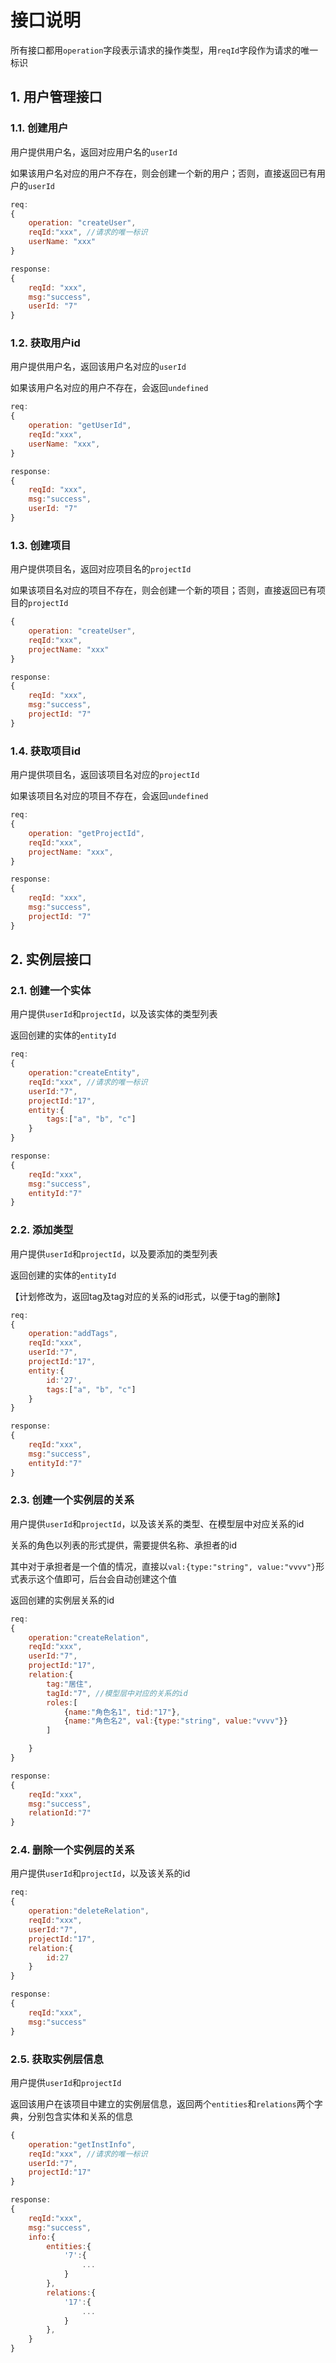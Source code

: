 # 接口说明

所有接口都用`operation`字段表示请求的操作类型，用`reqId`字段作为请求的唯一标识

## 1. 用户管理接口

### 1.1. 创建用户 

用户提供用户名，返回对应用户名的`userId`

如果该用户名对应的用户不存在，则会创建一个新的用户；否则，直接返回已有用户的`userId`

```js
req:
{
	operation: "createUser",
	reqId:"xxx", //请求的唯一标识
	userName: "xxx"
}

response:
{
	reqId: "xxx",
	msg:"success",
	userId: "7"
}
```

### 1.2. 获取用户id 

用户提供用户名，返回该用户名对应的`userId`

如果该用户名对应的用户不存在，会返回`undefined`

```javascript
req:
{
	operation: "getUserId",
	reqId:"xxx", 
	userName: "xxx", 
}

response:
{
	reqId: "xxx",
	msg:"success",
	userId: "7"
}
```

### 1.3. 创建项目

用户提供项目名，返回对应项目名的`projectId`

如果该项目名对应的项目不存在，则会创建一个新的项目；否则，直接返回已有项目的`projectId`

```javascript
{
	operation: "createUser",
	reqId:"xxx", 
	projectName: "xxx"
}

response:
{
	reqId: "xxx",
	msg:"success",
	projectId: "7"
}
```

### 1.4. 获取项目id

用户提供项目名，返回该项目名对应的`projectId`

如果该项目名对应的项目不存在，会返回`undefined`

```javascript
req:
{
	operation: "getProjectId",
	reqId:"xxx", 
	projectName: "xxx",
}

response:
{
	reqId: "xxx",
	msg:"success",
	projectId: "7"
}
```



## 2. 实例层接口

### 2.1. 创建一个实体

用户提供`userId`和`projectId`，以及该实体的类型列表

返回创建的实体的`entityId`

```javascript
req:
{
	operation:"createEntity",
	reqId:"xxx", //请求的唯一标识
	userId:"7",
	projectId:"17",
	entity:{
		tags:["a", "b", "c"]
	}
}

response:
{
	reqId:"xxx",
	msg:"success",
	entityId:"7"
}
```

### 2.2. 添加类型

用户提供`userId`和`projectId`，以及要添加的类型列表

返回创建的实体的`entityId`

【计划修改为，返回tag及tag对应的关系的id形式，以便于tag的删除】

```js
req:
{
	operation:"addTags",
	reqId:"xxx", 
	userId:"7",
	projectId:"17",
	entity:{
        id:'27',
		tags:["a", "b", "c"]
	}
}

response:
{
	reqId:"xxx",
	msg:"success",
	entityId:"7"
}
```



### 2.3. 创建一个实例层的关系

用户提供`userId`和`projectId`，以及该关系的类型、在模型层中对应关系的id

关系的角色以列表的形式提供，需要提供名称、承担者的id

其中对于承担者是一个值的情况，直接以`val:{type:"string", value:"vvvv"}`形式表示这个值即可，后台会自动创建这个值

返回创建的实例层关系的id

```javascript
req:
{
	operation:"createRelation",
	reqId:"xxx",
	userId:"7",
	projectId:"17",
	relation:{
		tag:"居住",
		tagId:"7", //模型层中对应的关系的id
		roles:[
			{name:"角色名1", tid:"17"},
			{name:"角色名2", val:{type:"string", value:"vvvv"}}
		]

	}
}

response:
{
	reqId:"xxx",
	msg:"success",
	relationId:"7"
}
```

### 2.4. 删除一个实例层的关系

用户提供`userId`和`projectId`，以及该关系的id

```js
req:
{
	operation:"deleteRelation",
	reqId:"xxx",
	userId:"7",
	projectId:"17",
	relation:{
		id:27
	}
}

response:
{
	reqId:"xxx",
	msg:"success"
}
```



### 2.5. 获取实例层信息

用户提供`userId`和`projectId`

返回该用户在该项目中建立的实例层信息，返回两个`entities`和`relations`两个字典，分别包含实体和关系的信息

```javascript
{
	operation:"getInstInfo",
	reqId:"xxx", //请求的唯一标识
	userId:"7",
	projectId:"17"
}

response:
{
	reqId:"xxx",
	msg:"success",
	info:{
		entities:{
			'7':{
				...
			}
		},
		relations:{
         	'17':{
           		... 
         	}
		},
	}
}
```

